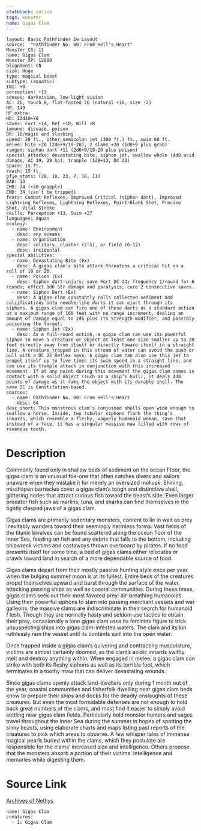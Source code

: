 ```yaml
---
statblock: inline
tags: monster
name: Gigas Clam
---
```

```statblock
layout: Basic Pathfinder 1e Layout
source:  "Pathfinder No. 60: From Hell's Heart"
Monster_CR: 11
name: Gigas Clam
Monster_XP: 12800
alignment: CN
size: Huge
type: magical beast
subtype: (aquatic)
INI: +0
perception: +13
senses: darkvision, low-light vision
AC: 26, touch 8, flat-footed 26 (natural +18, size -2)
HP: 149
HP_extra: 
HD: 13d10+78
saves: Fort +14, Ref +10, Will +8
immune: disease, poison
DR: 10/magic and slashing
speed: 20 ft., other_semicolon jet (300 ft.) ft., swim 60 ft.
melee: bite +20 (2d6+9/19-20), 2 slams +20 (1d8+9 plus grab)
ranged: siphon dart +11 (2d6+9/19-20 plus poison)
special_attacks: devastating bite, siphon jet, swallow whole (4d8 acid damage, AC 19, 28 hp), trample (1d8+13, DC 22)
space: 15 ft.
reach: 15 ft.
pf1e_stats: [28, 10, 23, 7, 18, 11]
BAB: 13
CMB: 24 (+28 grapple)
CMD: 34 (can’t be tripped)
feats: Combat Reflexes, Improved Critical (siphon dart), Improved Lightning Reflexes, Lightning Reflexes, Point-Blank Shot, Precise Shot, Vital Strike
skills: Perception +13, Swim +27
languages: Aquan
ecology:
  - name: Environment
    desc: any oceans
  - name: Organisation
    desc: solitary, cluster (2-5), or field (6-12)
    desc: incidental
special_abilities:
  - name: Devastating Bite (Ex)
    desc: A gigas clam’s bite attack threatens a critical hit on a roll of 19 or 20.
  - name: Poison (Ex)
    desc: Siphon dart-injury; save Fort DC 24; frequency 1/round for 6 rounds; effect 1d6 Str damage and paralysis; cure 2 consecutive saves.
  - name: Siphon Dart (Ex)
    desc: A gigas clam constantly rolls collected sediment and calcifications into needle-like darts it can eject through its siphons. A gigas clam can fire one of these darts as a standard action at a maximum range of 100 feet with no range increment, dealing an amount of damage equal to 2d6 plus its Strength modifier, and possibly poisoning the target.
  - name: Siphon Jet (Ex)
    desc: As a full-round action, a gigas clam can use its powerful siphon to move a creature or object at least one size smaller up to 20 feet directly away from itself or directly toward itself in a straight line. A creature trapped in this stream of water can avoid the push or pull with a DC 22 Reflex save. A gigas clam can also use this jet to propel itself up to five times its swim speed in a straight line, and can use its trample attack in conjunction with this increased movement. If at any point during this movement the gigas clam comes in contact with a solid object (such as a ship’s hull), it deals 4d8 points of damage as it rams the object with its durable shell. The save DC is Constitution-based.
sources:
  - name: Pathfinder No. 60: From Hell's Heart
    desc: 64
desc_short: This monstrous clam’s conjoined shells open wide enough to swallow a horse. Inside, two tubular siphons flank the thing’s innards, which resemble a fleshy, vaguely humanoid woman, save that instead of a face, it has a singular massive maw filled with rows of ravenous teeth.
```
# Description
Commonly found only in shallow beds of sediment on the ocean f loor, the gigas clam is an unusual foe-one that often catches divers and sailors unaware when they mistake it for merely an oversized mollusk. Shining, misshapen barnacles cover a gigas clam’s tough and distinctive shell, glittering nodes that attract curious fish toward the beast’s side. Even larger predator fish such as marlins, tuna, and sharks can find themselves in the tightly clasped jaws of a gigas clam.

Gigas clams are primarily sedentary monsters, content to lie in wait as prey inevitably wanders toward their seemingly harmless forms. Vast fields of the titanic bivalves can be found scattered along the ocean floor of the Inner Sea, feeding on fish and any debris that falls to the bottom, including shipwreck victims and castaways thrown overboard by pirates. If no food presents itself for some time, a bed of gigas clams either relocates or crawls toward land in search of a more dependable source of food.

Gigas clams depart from their mostly passive hunting style once per year, when the bulging summer moon is at its fullest. Entire beds of the creatures propel themselves upward and burst through the surface of the water, attacking passing ships as well as coastal communities. During these times, gigas clams seek out their most favored prey: air-breathing humanoids. Using their powerful siphons to slam into passing merchant vessels and war galleons, the massive clams are indiscriminate in their search for humanoid f lesh. Though they are normally hasty and seldom use tactics to obtain their prey, occasionally a lone gigas clam uses its feminine figure to trick unsuspecting ships into gigas clam-infested waters. The clam and its kin ruthlessly ram the vessel until its contents spill into the open water.

Once trapped inside a gigas clam’s quivering and contracting musculature, victims are almost certainly doomed, as the clam’s acidic innards swiftly melt and destroy anything within. When engaged in melee, a gigas clam can strike with both its fleshy siphons as well as its terrible foot, which terminates in a toothy maw that can deliver devastating wounds.

Since gigas clams openly attack land-dwellers only during 1 month out of the year, coastal communities and fisherfolk dwelling near gigas clam beds know to prepare their ships and docks for the deadly onslaughts of these creatures. But even the most formidable defenses are not enough to hold back great numbers of the clams, and most find it easier to simply avoid settling near gigas clam fields. Particularly bold monster hunters and sages travel throughout the Inner Sea during the summer in hopes of spotting the slimy beasts, using elaborate charts and maps listing past reports of the creatures to pick which areas to observe. A few whisper tales of immense magical pearls buried within the clams, which they postulate are responsible for the clams’ increased size and intelligence. Others propose that the monsters absorb a portion of their victims’ intelligence and memories while digesting them.
# Source Link
[Archives of Nethys](https://aonprd.com/MonsterDisplay.aspx?ItemName=Gigas%20Clam)
```encounter-table
name: Gigas Clam
creatures:
  - 1: Gigas Clam
```
